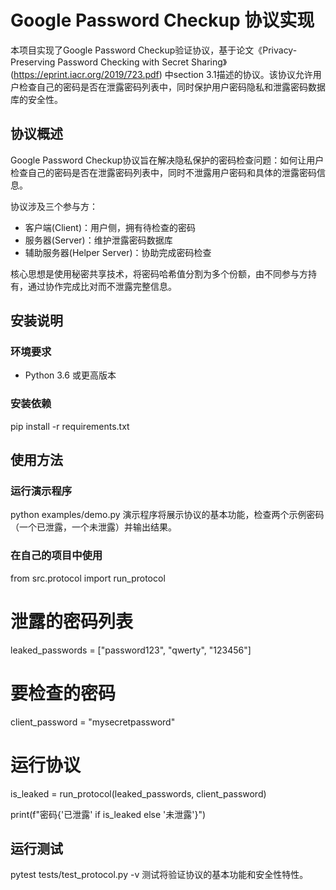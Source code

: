 # Google Password Checkup 协议实现

本项目实现了Google Password Checkup验证协议，基于论文《Privacy-Preserving Password Checking with Secret Sharing》(https://eprint.iacr.org/2019/723.pdf) 中section 3.1描述的协议。该协议允许用户检查自己的密码是否在泄露密码列表中，同时保护用户密码隐私和泄露密码数据库的安全性。

## 协议概述

Google Password Checkup协议旨在解决隐私保护的密码检查问题：如何让用户检查自己的密码是否在泄露密码列表中，同时不泄露用户密码和具体的泄露密码信息。

协议涉及三个参与方：
- 客户端(Client)：用户侧，拥有待检查的密码
- 服务器(Server)：维护泄露密码数据库
- 辅助服务器(Helper Server)：协助完成密码检查

核心思想是使用秘密共享技术，将密码哈希值分割为多个份额，由不同参与方持有，通过协作完成比对而不泄露完整信息。

## 安装说明

### 环境要求

- Python 3.6 或更高版本

### 安装依赖
pip install -r requirements.txt
## 使用方法

### 运行演示程序
python examples/demo.py
演示程序将展示协议的基本功能，检查两个示例密码（一个已泄露，一个未泄露）并输出结果。

### 在自己的项目中使用
from src.protocol import run_protocol

# 泄露的密码列表
leaked_passwords = ["password123", "qwerty", "123456"]

# 要检查的密码
client_password = "mysecretpassword"

# 运行协议
is_leaked = run_protocol(leaked_passwords, client_password)

print(f"密码{'已泄露' if is_leaked else '未泄露'}")
## 运行测试
pytest tests/test_protocol.py -v
测试将验证协议的基本功能和安全性特性。


    
